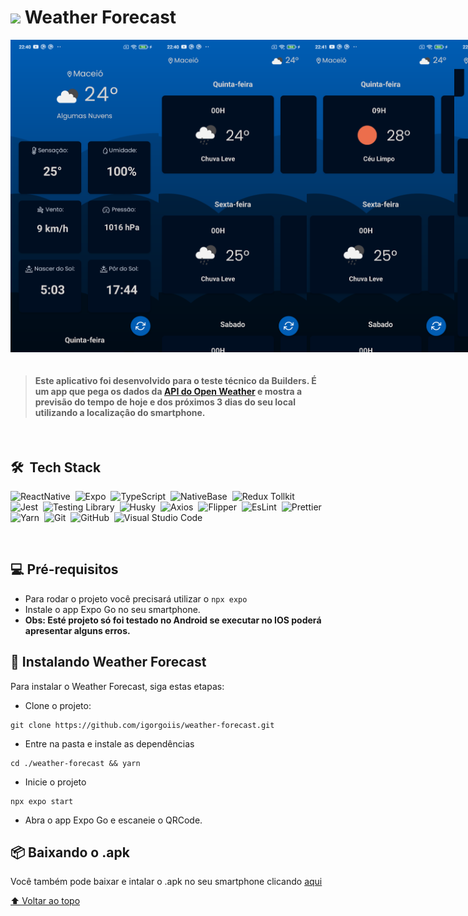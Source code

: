 <h1><img src="https://emojipedia-us.s3.amazonaws.com/source/microsoft-teams/337/sun-behind-rain-cloud_1f326-fe0f.png" width="30px" > Weather Forecast</h1>

<div style="display: flex">
  <img src="/assets/screens/screencap-2022-12-29T014040.626Z.png" height="500px" alt="Imagem da tela">
  <img src="/assets/screens/screencap-2022-12-29T014100.000Z.png" height="500px" alt="Imagem da tela">
  <img src="/assets/screens/screencap-2022-12-29T014109.362Z.png" height="500px" alt="Imagem da tela">
  <img src="/assets/screens/screencap-2022-12-29T014117.980Z.png" height="500px" alt="Imagem da tela">
</div>

<br>

> #### Este aplicativo foi desenvolvido para o teste técnico da Builders. É um app que pega os dados da [API do Open Weather](https://openweathermap.org/api) e mostra a previsão do tempo de hoje e dos próximos 3 dias do seu local utilizando a localizaçâo do smartphone.

<br>

## 🛠 &nbsp;Tech Stack
![ReactNative](https://img.shields.io/badge/-ReactNative-05122A?style=flat&logo=react)&nbsp;
![Expo](https://img.shields.io/badge/-Expo-05122A?style=flat&logo=expo)&nbsp;
![TypeScript](https://img.shields.io/badge/-TypeScript-05122A?style=flat&logo=typescript)&nbsp;
![NativeBase](https://img.shields.io/badge/-NativeBase-05122A?style=flat&logo=base)&nbsp;
![Redux Tollkit](https://img.shields.io/badge/-Redux%20Toolkit-05122A?style=flat&logo=redux)&nbsp;
![Jest](https://img.shields.io/badge/-Jest-05122A?style=flat&logo=jest)&nbsp;
![Testing Library](https://img.shields.io/badge/-Testing%20Library-05122A?style=flat&logo=testing-library)&nbsp;
![Husky](https://img.shields.io/badge/-Husky-05122A?style=flat&logo=github)&nbsp;
![Axios](https://img.shields.io/badge/-Axios-05122A?style=flat&logo=axios)&nbsp;
![Flipper](https://img.shields.io/badge/-Flipper-05122A?style=flat&logo=flipper)&nbsp;
![EsLint](https://img.shields.io/badge/-EsLint-05122A?style=flat&logo=eslint)&nbsp;
![Prettier](https://img.shields.io/badge/-Prettier-05122A?style=flat&logo=prettier)&nbsp;
![Yarn](https://img.shields.io/badge/-Yarn-05122A?style=flat&logo=yarn)&nbsp;
![Git](https://img.shields.io/badge/-Git-05122A?style=flat&logo=git)&nbsp;
![GitHub](https://img.shields.io/badge/-GitHub-05122A?style=flat&logo=github)&nbsp;
![Visual Studio Code](https://img.shields.io/badge/-Visual%20Studio%20Code-05122A?style=flat&logo=visual-studio-code&logoColor=007ACC)&nbsp;

<br>

## 💻 Pré-requisitos

<!---Estes são apenas requisitos de exemplo. Adicionar, duplicar ou remover conforme necessário--->
* Para rodar o projeto você precisará utilizar o `npx expo`
* Instale o app Expo Go no seu smartphone.
* **Obs: Esté projeto só foi testado no Android se executar no IOS poderá apresentar alguns erros.**

## 🚀 Instalando Weather Forecast

Para instalar o Weather Forecast, siga estas etapas:

- Clone o projeto:
```
git clone https://github.com/igorgoiis/weather-forecast.git
```
- Entre na pasta e instale as dependências
```
cd ./weather-forecast && yarn
```
- Inicie o projeto
```
npx expo start
```
- Abra o app Expo Go e escaneie o QRCode.

## :package: Baixando o .apk

Você também pode baixar e intalar o .apk no seu smartphone clicando [aqui](https://expo.dev/artifacts/eas/sj7dMBQQQBfuRw2RczHSxA.apk)

[⬆ Voltar ao topo](https://github.com/igorgoiis/weather-forecast/edit/main/README.md#-weather-forecast)<br>
